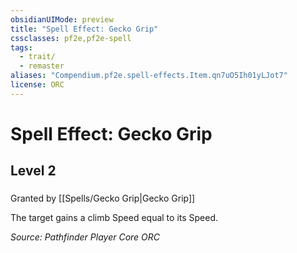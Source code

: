 ```yaml
---
obsidianUIMode: preview
title: "Spell Effect: Gecko Grip"
cssclasses: pf2e,pf2e-spell
tags:
  - trait/
  - remaster
aliases: "Compendium.pf2e.spell-effects.Item.qn7uO5Ih01yLJot7"
license: ORC
---
```

# Spell Effect: Gecko Grip
## Level 2
### 






Granted by [[Spells/Gecko Grip|Gecko Grip]]

The target gains a climb Speed equal to its Speed.

*Source: Pathfinder Player Core*
*ORC*